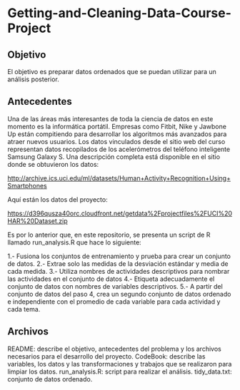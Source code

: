 # Getting-and-Cleaning-Data-Course-Project
## Objetivo
El objetivo es preparar datos ordenados que se puedan utilizar para un análisis posterior.
## Antecedentes
Una de las áreas más interesantes de toda la ciencia de datos en este momento es la informática portátil. Empresas como Fitbit, Nike y Jawbone Up están compitiendo para desarrollar los algoritmos más avanzados para atraer nuevos usuarios. Los datos vinculados desde el sitio web del curso representan datos recopilados de los acelerómetros del teléfono inteligente Samsung Galaxy S. Una descripción completa está disponible en el sitio donde se obtuvieron los datos:

http://archive.ics.uci.edu/ml/datasets/Human+Activity+Recognition+Using+Smartphones

Aquí están los datos del proyecto:

https://d396qusza40orc.cloudfront.net/getdata%2Fprojectfiles%2FUCI%20HAR%20Dataset.zip

Es por lo anterior que, en este repositorio, se presenta un script de R llamado run_analysis.R que hace lo siguiente:

1.- Fusiona los conjuntos de entrenamiento y prueba para crear un conjunto de datos.
2.- Extrae solo las medidas de la desviación estándar y media de cada medida.
3.- Utiliza nombres de actividades descriptivos para nombrar las actividades en el conjunto de datos
4.- Etiqueta adecuadamente el conjunto de datos con nombres de variables descriptivos.
5.- A partir del conjunto de datos del paso 4, crea un segundo conjunto de datos ordenado e independiente con el promedio de cada variable para cada actividad y cada tema.
## Archivos
README: describe el objetivo, antecedentes del problema y los archivos necesarios para el desarrollo del proyecto.
CodeBook: describe las variables, los datos y las transformaciones y trabajos que se realizaron para limpiar los datos.
run_analysis.R: script para realizar el análisis.
tidy_data.txt: conjunto de datos ordenado.
